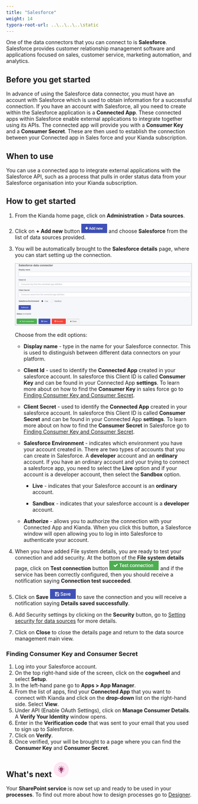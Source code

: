 ```yaml
---
title: "Salesforce"
weight: 14
typora-root-url: ..\..\..\..\static
---
```


One of the data connectors that you can connect to is **Salesforce**. Salesforce provides customer relationship management software and applications focused on sales, customer service, marketing automation, and analytics.

## Before you get started

In advance of using the Salesforce data connector, you must have an account with Salesforce which is used to obtain information for a successful connection. If you have an account with Salesforce, all you need to create within the Salesforce application is a **Connected App**. These connected apps within Salesforce enable external applications to integrate together using its APIs. The connected app will provide you with a **Consumer Key** and a **Consumer Secret**. These are then used to establish the connection between your Connected app in Sales force and your Kianda subscription.

## When to use

You can use a connected app to integrate external applications with the Salesforce API, such as a process that pulls in order status data from your Salesforce organisation into your Kianda subscription. 

## How to get started

1. From the Kianda home page, click on **Administration** > **Data sources**.

2. Click on **+ Add new** button ![Add new data connector button](/images/addnew.png) and choose **Salesforce** from the list of data sources provided.

3. You will be automatically brought to the **Salesforce details** page, where you can start setting up the connection. 

   ![File system detail page](/images/salesforce-details.jpg)

   Choose from the edit options:

   - **Display name** - type in the name for your Salesforce connector. This is used to distinguish between different data connectors on your platform.

   - **Client Id** - used to identify the **Connected App** created in your salesforce account. In salesforce this Client ID is called **Consumer Key** and can be found in your Connected App **settings**. To learn more about on how to find the **Consumer Key** in sales force go to [Finding Consumer Key and Consumer Secret](/docs/platform/connectors/salesforce/#finding-consumer-key-and-consumer-secret).

   - **Client Secret** - used to identify the **Connected App** created in your salesforce account. In salesforce this Client ID is called **Consumer Secret** and can be found in your Connected App **settings**. To learn more about on how to find the **Consumer Secret** in Salesforce go to [Finding Consumer Key and Consumer Secret](/docs/platform/connectors/salesforce/#finding-consumer-key-and-consumer-secret).

   - **Salesforce Environment** - indicates which environment you have your account created in. There are two types of accounts that you can create in Salesforce. A **developer** account and an **ordinary** account. If you have an ordinary account and your trying to connect a salesforce app, you need to select the **Live** option and if your account is a developer account, then select the **Sandbox** option.
     - **Live** - indicates that your Salesforce account is an **ordinary** account.

     - **Sandbox** - indicates that your salesforce account is a **developer** account.

   - **Authorize** - allows you to authorize the connection with your Connected App and Kianda. When you click this button, a Salesforce window will open allowing you to log in into Salesforce to authenticate your account.

4. When you have added File system details, you are ready to test your connection and add security. At the bottom of the **File system details** page, click on **Test connection** button ![Test connection for REST Service](/images/test-connection.jpg) and if the service has been correctly configured, then you should receive a notification saying **Connection test succeeded**.

5. Click on **Save** ![Save connection button](/images/save-connection.jpg) to save the connection and you will receive a notification saying **Details saved successfully**.

6. Add Security settings by clicking on the **Security** button, go to [Setting security for data sources](/docs/platform/connectors/#setting-security-for-data-sources) for more details.

7. Click on **Close** to close the details page and return to the data source management main view.

### Finding Consumer Key and Consumer Secret

1. Log into your Salesforce account.
2. On the top right-hand side of the screen, click on the **cogwheel** and select **Setup**.
3. In the left-hand pane go to **Apps > App Manager**.
4. From the list of apps, find your **Connected App** that you want to connect with Kianda and click on the **drop-down** list on the right-hand side. Select **View**.
5. Under API (Enable OAuth Settings), click on **Manage Consumer Details**. A **Verify Your Identity** window opens.
6. Enter in the **Verification code** that was sent to your email that you used to sign up to Salesforce.
7. Click on **Verify**.
8. Once verified, your will be brought to a page where you can find the **Consumer Key** and **Consumer Secret**.

## What's next  ![Idea icon](/images/18.png) ##

Your **SharePoint service** is now set up and ready to be used in your **processes**. To find out more about how to design processes go to [Designer](/docs/platform/application-designer/designer/).
